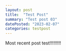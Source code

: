 ```yaml
---
layout: post
title:  "Test Post"
summary: "Test post 03"
datePosted: "2023-02-07"
categories: testpost
---
```



<p> 
Most recent post test!!!!!!!!!
</p>